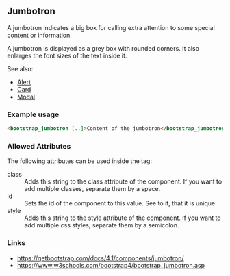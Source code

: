 ## Jumbotron
A jumbotron indicates a big box for calling extra attention to some special
content or information.

A jumbotron is displayed as a grey box with rounded corners. It also enlarges
the font sizes of the text inside it.

See also:
* [Alert](alert.md)
* [Card](card.md)
* [Modal](modal.md)

### Example usage
```html
<bootstrap_jumbotron [..]>Content of the jumbotron</bootstrap_jumbotron>
```

### Allowed Attributes
The following attributes can be used inside the tag:

<dl>
<dt>class</dt>
<dd>Adds this string to the class attribute of the component. If you want to
add multiple classes, separate them by a space.</dd>

<dt>id</dt>
<dd>Sets the id of the component to this value. See to it, that it is
unique.</dd>

<dt>style</dt>
<dd>Adds this string to the style attribute of the component. If you want to
add multiple css styles, separate them by a semicolon.</dd>
</dl>

### Links
* https://getbootstrap.com/docs/4.1/components/jumbotron/
* https://www.w3schools.com/bootstrap4/bootstrap_jumbotron.asp

